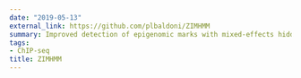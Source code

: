 ```yaml
---
date: "2019-05-13"
external_link: https://github.com/plbaldoni/ZIMHMM
summary: Improved detection of epigenomic marks with mixed‐effects hidden Markov models
tags:
- ChIP-seq
title: ZIMHMM
---
```

